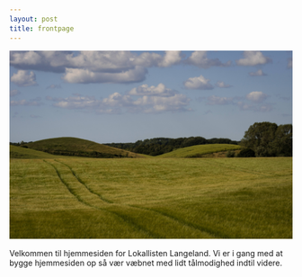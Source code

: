 ```yaml
---
layout: post
title: frontpage
---
```

![](/media/mark.jpg)

Velkommen til hjemmesiden for Lokallisten Langeland. Vi er i gang med at bygge hjemmesiden op så vær væbnet med lidt tålmodighed indtil videre.